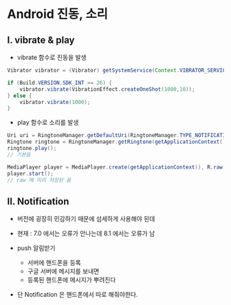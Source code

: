 # Android 진동, 소리

## I. vibrate & play

- vibrate 함수로 진동을 발생

```java
Vibrator vibrator = (Vibrator) getSystemService(Context.VIBRATOR_SERVICE);

if (Build.VERSION.SDK_INT >= 26) {
    vibrator.vibrate(VibrationEffect.createOneShot(1000,10));
} else {
    vibrator.vibrate(1000);
}
```



- play 함수로 소리를 발생

```java
Uri uri = RingtoneManager.getDefaultUri(RingtoneManager.TYPE_NOTIFICATION);
Ringtone ringtone = RingtoneManager.getRingtone(getApplicationContext(), uri);
ringtone.play();
// 기본음
```

```java
MediaPlayer player = MediaPlayer.create(getApplicationContext(), R.raw.beep);
player.start();
// raw 에 미리 저장된 음
```



## II. Notification

- 버전에 굉장히 민감하기 때문에 섬세하게 사용해야 된데
- 현재 : 7.0 에서는 오류가 안나는데 8.1 에서는 오류가 남



- push 알림받기
  - 서버에 핸드폰을 등록
  - 구글 서버에 메시지를 보내면
  - 등록된 핸드폰에 메시지가 뿌려진다
- 단 Notification 은 핸드폰에서 따로 해줘야한다.